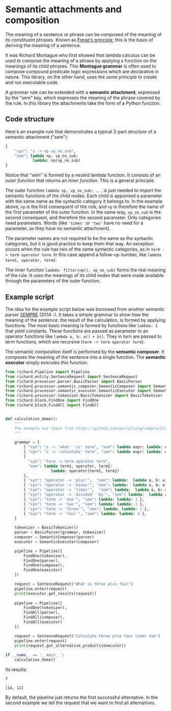 # Semantic attachments and composition

The meaning of a sentence or phrase can be composed of the meaning of its constituent phrases. Known as [Frege's principle](https://en.wikipedia.org/wiki/Principle_of_compositionality), this is the basis of deriving the meaning of a sentence.

It was Richard Montague who first showed that lambda calculus can be used to compose the meaning of a phrase by applying a function on the meanings of its child phrases. This __Montague grammar__ is often used to compose compound predicate logic expressions which are declarative in nature. This library, on the other hand, uses the same principle to create and run executable code.

A grammar rule can be extended with a __semantic attachment__, expressed by the "sem" key, which expresses the meaning of the phrase covered by the rule. In this library the attachments take the form of a Python function.

## Code structure

Here's an example rule that demonstrates a typical 2-part structure of a semantic attachment ("sem"):

~~~python
{ 
    "syn": "s -> np vp_no_sub", 
    "sem": lambda np, vp_no_sub: 
            lambda: np(vp_no_sub)
}
~~~

Notice that "sem" is formed by a nested lambda function. It consists of an _outer function_ that returns an _inner function_. This is a general principle.

The outer function `lambda np, vp_no_sub: ...` is just needed to import the semantic functions of the child nodes. Each child is appointed a parameter with the same name as the syntactic category it belongs to. In the example above, `np` is the first consequent of the rule, and `np` is therefore the name of the first parameter of the outer function. In the same way, `vp_no_sub` is the second consequent, and therefore the second parameter. Only categories need parameters. Words (like `'times'` or `'two'` have no need for a parameter, as they have no semantic attachment).

The parameter names are not required to be the same as the syntactic categories, but it is good practice to keep them that way. An exception occurs when the rule has two of the same syntactic categories, as in `term -> term operator term`. In this case append a follow-up number, like `lambda term1, operator, term2`.

The inner function `lambda: filter(np(), vp_no_sub)` forms the real meaning of the rule. It uses the meanings of its child nodes that were made available through the parameters of the outer function.

## Example script

The idea for the example script below was borrowed from another semantic parser [SEMPRE](https://github.com/percyliang/sempre/blob/master/TUTORIAL.md) (2014 -). It takes a simple grammar to show how the meaning of the sentence: the result of the calculation, is formed by applying functions. The most basic meaning is formed by functions like `lambda: 1` that yield constants. These functions are passed as parameter to an operator functions like `lambda a, b: a() + b()`. They in turn are passed to term functions, which are recursive (`term -> term operator term`).

The semantic composition itself is performed by the __semantic composer__. It composes the meaning of the sentence into a single function. The __semantic executor__ simply executes this function.

~~~python
from richard.Pipeline import Pipeline
from richard.entity.SentenceRequest import SentenceRequest
from richard.processor.parser.BasicParser import BasicParser
from richard.processor.semantic_composer.SemanticComposer import SemanticComposer
from richard.processor.semantic_executor.SemanticExecutor import SemanticExecutor
from richard.processor.tokenizer.BasicTokenizer import BasicTokenizer
from richard.block.FindOne import FindOne
from richard.block.FindAll import FindAll


def calculation_demo():
    """
    The example was taken from https://github.com/percyliang/sempre/blob/master/TUTORIAL.md
    """

    grammar = [
        { "syn": "s -> 'what' 'is' term", "sem": lambda expr: lambda: expr() },
        { "syn": "s -> 'calculate' term", "sem": lambda expr: lambda: expr() },
        { 
          "syn": "term -> term operator term", 
          "sem": lambda term1, operator, term2: 
                    lambda: operator(term1, term2) 
        },
        { "syn": "operator -> 'plus'",  "sem": lambda:  lambda a, b: a() + b() },
        { "syn": "operator -> 'minus'", "sem": lambda:  lambda a, b: a() - b() },
        { "syn": "operator -> 'times'",  "sem": lambda:  lambda a, b: a() * b() },
        { "syn": "operator -> 'divided' 'by'", "sem": lambda:  lambda a, b: a() / b() },
        { "syn": "term -> 'one'", "sem": lambda: lambda: 1 },
        { "syn": "term -> 'two'", "sem": lambda: lambda: 2 },
        { "syn": "term -> 'three'", "sem": lambda: lambda: 3 },
        { "syn": "term -> 'four'", "sem": lambda: lambda: 4 },
    ]

    tokenizer = BasicTokenizer()
    parser = BasicParser(grammar, tokenizer)
    composer = SemanticComposer(parser)
    executor = SemanticExecutor(composer)

    pipeline = Pipeline([
        FindOne(tokenizer),
        FindOne(parser),
        FindOne(composer),
        FindOne(executor)
    ])

    request = SentenceRequest("What is three plus four")
    pipeline.enter(request)
    print(executor.get_results(request))
    
    pipeline = Pipeline([
        FindOne(tokenizer),
        FindAll(parser),
        FindAll(composer),
        FindAll(executor)
    ])

    request = SentenceRequest("Calculate three plus four times two")
    pipeline.enter(request)
    print(request.get_alternative_products(executor))
    
if __name__ == '__main__':
    calculation_demo()
~~~

Its results:

    7

    [14, 11]


By default, the pipeline just returns the first successful alternative. In the second example we tell the request that we want to find all alternatives.
